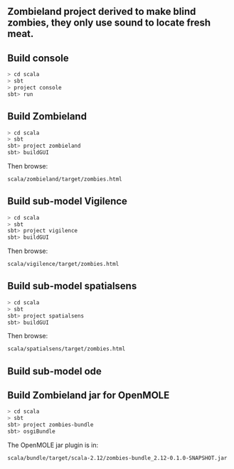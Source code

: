 ## Zombieland project derived to make blind zombies, they only use sound to locate fresh meat.

## Build console

```sh
> cd scala
> sbt
> project console
sbt> run
```

## Build Zombieland

```sh
> cd scala
> sbt
sbt> project zombieland
sbt> buildGUI
```

Then browse:
```sh
scala/zombieland/target/zombies.html
```

## Build sub-model Vigilence

```sh
> cd scala
> sbt
sbt> project vigilence
sbt> buildGUI
```

Then browse:
```sh
scala/vigilence/target/zombies.html
```

## Build sub-model spatialsens

```sh
> cd scala
> sbt
sbt> project spatialsens
sbt> buildGUI
```

Then browse:
```sh
scala/spatialsens/target/zombies.html
```

## Build sub-model ode


## Build Zombieland jar for OpenMOLE

```sh
> cd scala
> sbt
sbt> project zombies-bundle
sbt> osgiBundle
```

The OpenMOLE jar plugin is in:
```sh
scala/bundle/target/scala-2.12/zombies-bundle_2.12-0.1.0-SNAPSHOT.jar
```
